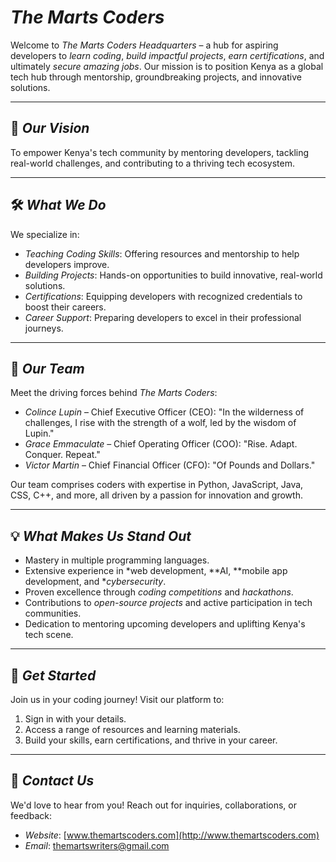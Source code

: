 

# *The Marts Coders*

Welcome to *The Marts Coders Headquarters* – a hub for aspiring developers to *learn coding*, *build impactful projects*, *earn certifications*, and ultimately *secure amazing jobs*. Our mission is to position Kenya as a global tech hub through mentorship, groundbreaking projects, and innovative solutions.

---

## 🌟 *Our Vision*
To empower Kenya's tech community by mentoring developers, tackling real-world challenges, and contributing to a thriving tech ecosystem.

---

## 🛠 *What We Do*
We specialize in:
- *Teaching Coding Skills*: Offering resources and mentorship to help developers improve.
- *Building Projects*: Hands-on opportunities to build innovative, real-world solutions.
- *Certifications*: Equipping developers with recognized credentials to boost their careers.
- *Career Support*: Preparing developers to excel in their professional journeys.

---

## 👥 *Our Team*
Meet the driving forces behind *The Marts Coders*:
- *Colince Lupin* – Chief Executive Officer (CEO): "In the wilderness of challenges, I rise with the strength of a wolf, led by the wisdom of Lupin."
- *Grace Emmaculate* – Chief Operating Officer (COO): "Rise. Adapt. Conquer. Repeat."
- *Victor Martin* – Chief Financial Officer (CFO): "Of Pounds and Dollars."

Our team comprises coders with expertise in Python, JavaScript, Java, CSS, C++, and more, all driven by a passion for innovation and growth.

---

## 💡 *What Makes Us Stand Out*
- Mastery in multiple programming languages.
- Extensive experience in *web development, **AI, **mobile app development, and **cybersecurity*.
- Proven excellence through *coding competitions* and *hackathons*.
- Contributions to *open-source projects* and active participation in tech communities.
- Dedication to mentoring upcoming developers and uplifting Kenya's tech scene.

---

## 📢 *Get Started*
Join us in your coding journey! Visit our platform to:
1. Sign in with your details.
2. Access a range of resources and learning materials.
3. Build your skills, earn certifications, and thrive in your career.

---

## 🏢 *Contact Us*
We'd love to hear from you! Reach out for inquiries, collaborations, or feedback:
- *Website*: [www.themartscoders.com](http://www.themartscoders.com)
- *Email*: themartswriters@gmail.com

